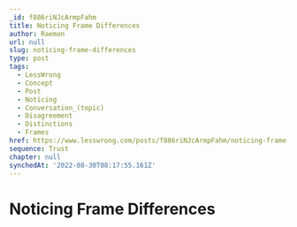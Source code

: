 ```yaml
---
_id: f886riNJcArmpFahm
title: Noticing Frame Differences
author: Raemon
url: null
slug: noticing-frame-differences
type: post
tags:
  - LessWrong
  - Concept
  - Post
  - Noticing
  - Conversation_(topic)
  - Disagreement
  - Distinctions
  - Frames
href: https://www.lesswrong.com/posts/f886riNJcArmpFahm/noticing-frame-differences
sequence: Trust
chapter: null
synchedAt: '2022-08-30T08:17:55.161Z'
---
```

# Noticing Frame Differences

